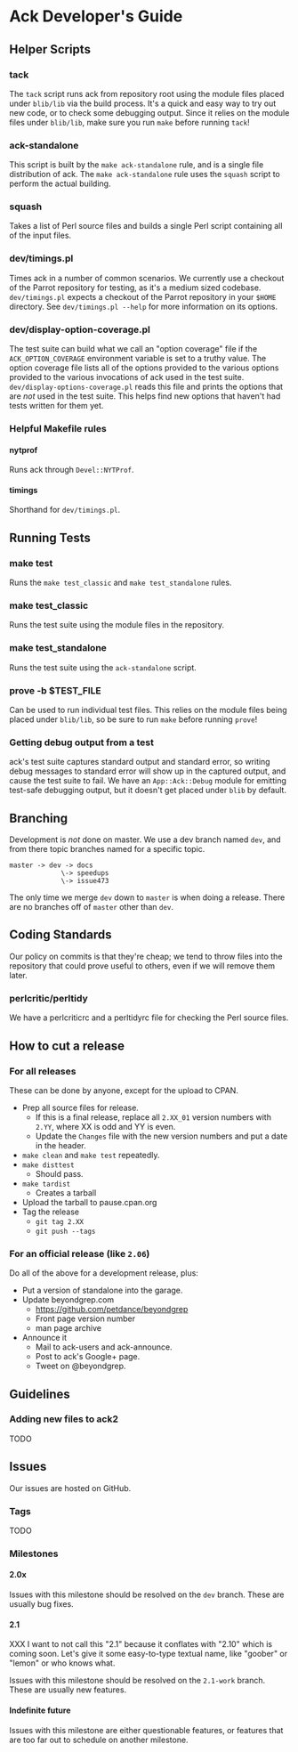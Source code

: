 # Ack Developer's Guide

## Helper Scripts

### tack

The `tack` script runs ack from repository root using the module files placed under `blib/lib` via
the build process.  It's a quick and easy way to try out new code, or to check some debugging
output.  Since it relies on the module files under `blib/lib`, make sure you run `make` before
running `tack`!

### ack-standalone

This script is built by the `make ack-standalone` rule, and is a single file distribution of ack.
The `make ack-standalone` rule uses the `squash` script to perform the actual building.

### squash

Takes a list of Perl source files and builds a single Perl script containing all of the input
files.

### dev/timings.pl

Times ack in a number of common scenarios.  We currently use a checkout of the Parrot repository
for testing, as it's a medium sized codebase.  `dev/timings.pl` expects a checkout of the Parrot
repository in your `$HOME` directory.  See `dev/timings.pl --help` for more information on its
options.

### dev/display-option-coverage.pl

The test suite can build what we call an "option coverage" file if the `ACK_OPTION_COVERAGE`
environment variable is set to a truthy value.  The option coverage file lists all of the options
provided to the various options provided to the various invocations of ack used in the test suite.
`dev/display-options-coverage.pl` reads this file and prints the options that are *not* used in
the test suite.  This helps find new options that haven't had tests written for them yet.

### Helpful Makefile rules

#### nytprof

Runs ack through `Devel::NYTProf`.

#### timings

Shorthand for `dev/timings.pl`.

## Running Tests

### make test

Runs the `make test_classic` and `make test_standalone` rules.

### make test_classic

Runs the test suite using the module files in the repository.

### make test_standalone

Runs the test suite using the `ack-standalone` script.

### prove -b $TEST_FILE

Can be used to run individual test files.  This relies on the module files being
placed under `blib/lib`, so be sure to run `make` before running `prove`!

### Getting debug output from a test

ack's test suite captures standard output and standard error, so writing debug messages
to standard error will show up in the captured output, and cause the test suite to fail.
We have an `App::Ack::Debug` module for emitting test-safe debugging output, but it doesn't
get placed under `blib` by default.

## Branching

Development is *not* done on master.  We use a dev branch named
`dev`, and from there topic branches named for a specific topic.

    master -> dev -> docs
                 \-> speedups
                 \-> issue473

The only time we merge `dev` down to `master` is when doing a
release.  There are no branches off of `master` other than `dev`.

## Coding Standards

Our policy on commits is that they're cheap; we tend to throw files
into the repository that could prove useful to others, even if we
will remove them later.

### perlcritic/perltidy

We have a perlcriticrc and a perltidyrc file for checking the Perl source
files.

## How to cut a release

### For all releases

These can be done by anyone, except for the upload to CPAN.

* Prep all source files for release.
    * If this is a final release, replace all `2.XX_01` version numbers with `2.YY`, where XX is odd and YY is even.
    * Update the `Changes` file with the new version numbers and put a date in the header.
* `make clean` and `make test` repeatedly.
* `make disttest`
    * Should pass.
* `make tardist`
    * Creates a tarball
* Upload the tarball to pause.cpan.org
* Tag the release
    * `git tag 2.XX`
    * `git push --tags`

### For an official release (like `2.06`)

Do all of the above for a development release, plus:

* Put a version of standalone into the garage.
* Update beyondgrep.com
    * https://github.com/petdance/beyondgrep
    * Front page version number
    * man page archive
* Announce it
    * Mail to ack-users and ack-announce.
    * Post to ack's Google+ page.
    * Tweet on @beyondgrep.

## Guidelines

### Adding new files to ack2

TODO

## Issues

Our issues are hosted on GitHub.

### Tags

TODO

### Milestones

#### 2.0x

Issues with this milestone should be resolved on the `dev` branch.  These
are usually bug fixes.

#### 2.1

XXX I want to not call this "2.1" because it conflates with "2.10"
which is coming soon.  Let's give it some easy-to-type textual name,
like "goober" or "lemon" or who knows what.

Issues with this milestone should be resolved on the `2.1-work` branch.  These
are usually new features.

#### Indefinite future

Issues with this milestone are either questionable features, or features that are too far
out to schedule on another milestone.
